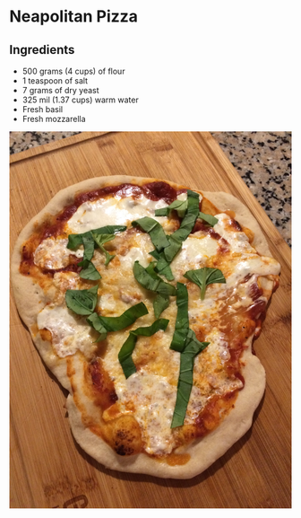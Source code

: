 # Neapolitan Pizza

## Ingredients

* 500 grams (4 cups) of flour
* 1 teaspoon of salt
* 7 grams of dry yeast
* 325 mil (1.37 cups) warm water
* Fresh basil
* Fresh mozzarella

![sandwich](pizza.jpg)
